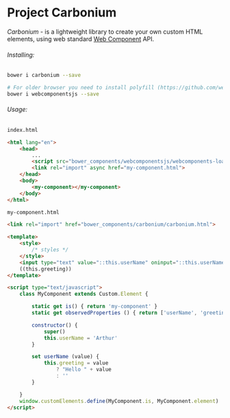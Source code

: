 # Project Carbonium

*Carbonium* - is a lightweight library to create your own custom HTML elements, using web standard [Web Component](https://www.w3.org/standards/techs/components#w3c_all) API.

###### *Installing:*
```bash
bower i carbonium --save

# For older browser you need to install polyfill (https://github.com/webcomponents/webcomponentsjs)
bower i webcomponentsjs --save
```

###### *Usage:*
```html
index.html

<html lang="en">
	<head>
		...
		<script src="bower_components/webcomponentsjs/webcomponents-loader.js" defer></script>
		<link rel="import" async href="my-component.html">
	</head>
	<body>
		<my-component></my-component>
	</body>
</html>
```

```html
my-component.html

<link rel="import" href="bower_components/carbonium/carbonium.html">

<template>
	<style>
		/* styles */
	</style>
	<input type="text" value="::this.userName" oninput="::this.userName = this.value">
	((this.greeting))
</template>

<script type="text/javascript">
	class MyComponent extends Custom.Element {

		static get is() { return 'my-component' }
		static get observedProperties () { return ['userName', 'greeting'] }

		constructor() {
			super()
			this.userName = 'Arthur'
		}

		set userName (value) {
			this.greeting = value
				? "Hello " + value
				: ''
		}

	}
	window.customElements.define(MyComponent.is, MyComponent.element)
</script>
```
